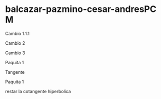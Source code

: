 
# balcazar-pazmino-cesar-andresPC M


Cambio 1.1.1

Cambio 2

Cambio 3

Paquita 1 

Tangente

Paquita 1

restar la cotangente hiperbolica

